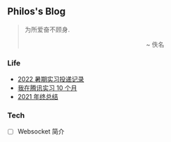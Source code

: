 ## Philos's Blog
> 为所爱奋不顾身.		
> 				
> $~~~~~~~~~~~~~~~~~~~~~~~~~~~~~~~~~~~~~~~~~~~~~~~~~~~~~~~~~~~~~~~~~~~~~$ ~ 佚名
### Life
- [2022 暑期实习投递记录](./content/cn/%E7%94%9F%E6%B4%BB%20%7C%202022%20%E6%9A%91%E6%9C%9F%E5%AE%9E%E4%B9%A0%E6%8A%95%E9%80%92%E8%AE%B0%E5%BD%95.md)
- [我在腾讯实习 10 个月](./content/cn/%E7%94%9F%E6%B4%BB%20%7C%20%E6%88%91%E5%9C%A8%E8%85%BE%E8%AE%AF%E5%AE%9E%E4%B9%A0%2010%20%E4%B8%AA%E6%9C%88.md)
- [2021 年终总结](./content/cn/%E7%94%9F%E6%B4%BB%20%7C%202021%20%E5%B9%B4%E7%BB%88%E6%80%BB%E7%BB%93.md)
### Tech
- [ ] Websocket 简介
